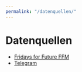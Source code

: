 ```yaml
---
permalink: "/datenquellen/"
---
```

# Datenquellen
- [Fridays for Future FFM](https://fridaysforfutureffm.de)
- [Telegram](https://github.com/Jugendhackt/fff-infopunkt-pythonbackend)
